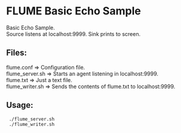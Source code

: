 FLUME Basic Echo Sample 
=======================

Basic Echo Sample.  
Source listens at localhost:9999. 
Sink prints to screen. 

Files:
------

flume.conf => Configuration file.  
flume_server.sh => Starts an agent listening in localhost:9999.  
flume.txt => Just a text file.  
flume_writer.sh => Sends the contents of flume.txt to localhost:9999.  

Usage: 
------

     ./flume_server.sh
     ./flume_writer.sh


